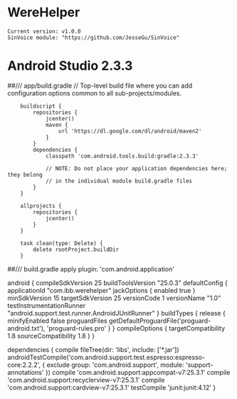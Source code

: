 # WereHelper

	Current version: v1.0.0
	SinVoice module: "https://github.com/JesseGu/SinVoice"


# Android Studio 2.3.3
##/// app/build.gradle
		// Top-level build file where you can add configuration options common to all sub-projects/modules.

		buildscript {
		    repositories {
		        jcenter()
		        maven {
		            url 'https://dl.google.com/dl/android/maven2'
		        }
		    }
		    dependencies {
		        classpath 'com.android.tools.build:gradle:2.3.3'
		
		        // NOTE: Do not place your application dependencies here; they belong
		        // in the individual module build.gradle files
		    }
		}

		allprojects {
		    repositories {
		        jcenter()
		    }
		}

		task clean(type: Delete) {
		    delete rootProject.buildDir
		}

##/// build.gradle
apply plugin: 'com.android.application'

android {
    compileSdkVersion 25
    buildToolsVersion "25.0.3"
    defaultConfig {
        applicationId "com.ibb.werehelper"
        jackOptions {
            enabled true
        }
        minSdkVersion 15
        targetSdkVersion 25
        versionCode 1
        versionName "1.0"
        testInstrumentationRunner "android.support.test.runner.AndroidJUnitRunner"
    }
    buildTypes {
        release {
            minifyEnabled false
            proguardFiles getDefaultProguardFile('proguard-android.txt'), 'proguard-rules.pro'
        }
    }
    compileOptions {
        targetCompatibility 1.8
        sourceCompatibility 1.8
    }
}

dependencies {
    compile fileTree(dir: 'libs', include: ['*.jar'])
    androidTestCompile('com.android.support.test.espresso:espresso-core:2.2.2', {
        exclude group: 'com.android.support', module: 'support-annotations'
    })
    compile 'com.android.support:appcompat-v7:25.3.1'
    compile 'com.android.support:recyclerview-v7:25.3.1'
    compile 'com.android.support:cardview-v7:25.3.1'
    testCompile 'junit:junit:4.12'
}
